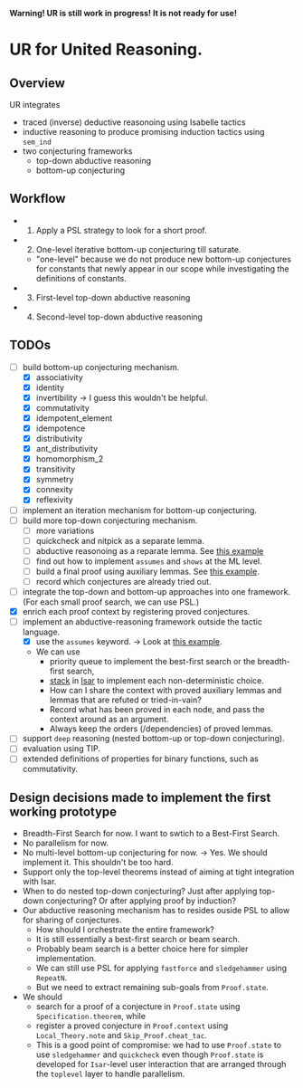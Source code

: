 **Warning! UR is still work in progress! It is not ready for use!**

# UR for United Reasoning.

## Overview

UR integrates
- traced (inverse) deductive reasonoing using Isabelle tactics
- inductive reasoning to produce promising induction tactics using `sem_ind`
- two conjecturing frameworks
   - top-down abductive reasoning
   - bottom-up conjecturing

## Workflow

- 1. Apply a PSL strategy to look for a short proof.
- 2. One-level iterative bottom-up conjecturing till saturate.
   - "one-level" because we do not produce new bottom-up conjectures for constants that newly appear in our scope while investigating the definitions of constants.
- 3. First-level top-down abductive reasoning
- 4. Second-level top-down abductive reasoning

## TODOs

- [ ] build bottom-up conjecturing mechanism.
   - [X] associativity
   - [X] identity
   - [X] invertibility -> I guess this wouldn't be helpful.
   - [X] commutativity
   - [X] idempotent_element
   - [X] idempotence
   - [X] distributivity
   - [X] ant_distributivity
   - [X] homomorphism_2
   - [X] transitivity
   - [X] symmetry
   - [X] connexity
   - [X] reflexivity
- [ ] implement an iteration mechanism for bottom-up conjecturing.
- [ ] build more top-down conjecturing mechanism.
   - [ ] more variations
   - [ ] quickcheck and nitpick as a separate lemma.
   - [ ] abductive reasonoing as a reparate lemma. See [this example](https://github.com/data61/PSL/blob/708fadc98369865447086f3a60878138c94141e6/UR/United_Reasoning.thy#L304)
   - [ ] find out how to implement `assumes` and `shows` at the ML level.
   - [ ] build a final proof using auxiliary lemmas. See [this example](https://github.com/data61/PSL/blob/708fadc98369865447086f3a60878138c94141e6/UR/United_Reasoning.thy#L310).
   - [ ] record which conjectures are already tried out.
- [ ] integrate the top-down and bottom-up approaches into one framework. (For each small proof search, we can use PSL.)
- [X] enrich each proof context by registering proved conjectures.
- [ ] implement an abductive-reasoning framework outside the tactic language.
   - [X] use the `assumes` keyword. -> Look at [this example](https://github.com/data61/PSL/blob/2a7564209bb412999c44b85081a97f41d90ba976/UR/United_Reasoning.thy#L298).
   - We can use 
      - priority queue to implement the best-first search or the breadth-first search,
      - [stack](https://github.com/seL4/isabelle/blob/b4a0546e568ea7fb667fadabe126d944991b05cc/src/Pure/General/stack.ML#L7) in [Isar](https://github.com/seL4/isabelle/blob/b4a0546e568ea7fb667fadabe126d944991b05cc/src/Pure/Isar/proof.ML#L163) to implement each non-deterministic choice.
      - How can I share the context with proved auxiliary lemmas and lemmas that are refuted or tried-in-vain?
      - Record what has been proved in each node, and pass the context around as an argument.
      - Always keep the orders (/dependencies) of proved lemmas.
- [ ] support `deep` reasoning (nested bottom-up or top-down conjecturing).
- [ ] evaluation using TIP.
- [ ] extended definitions of properties for binary functions, such as commutativity.

## Design decisions made to implement the first working prototype
- Breadth-First Search for now. I want to swtich to a Best-First Search.
- No parallelism for now.
- No multi-level bottom-up conjecturing for now. -> Yes. We should implement it. This shouldn't be too hard.
- Support only the top-level theorems instead of aiming at tight integration with Isar.
- When to do nested top-down conjecturing? Just after applying top-down conjecturing? Or after applying proof by induction?
- Our abductive reasoning mechanism has to resides ouside PSL to allow for sharing of conjectures. 
   - How should I orchestrate the entire framework? 
   - It is still essentially a best-first search or beam search. 
   - Probably beam search is a better choice here for simpler implementation. 
   - We can still use PSL for applying `fastforce` and `sledgehammer` using `RepeatN`.
   - But we need to extract remaining sub-goals from `Proof.state`.
-  We should 
   -  search for a proof of a conjecture in `Proof.state` using `Specification.theorem`, while
   -  register a proved conjecture in `Proof.context` using `Local_Theory.note` and `Skip_Proof.cheat_tac`.
   -  This is a good point of compromise: we had to use `Proof.state` to use `sledgehammer` and `quickcheck` even though `Proof.state` is developed for `Isar`-level user interaction that are arranged through the `toplevel` layer to handle parallelism. 

